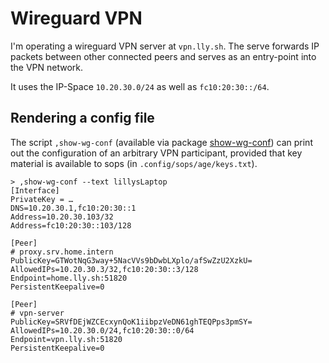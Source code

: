 # Wireguard VPN

I'm operating a wireguard VPN server at `vpn.lly.sh`.
The serve forwards IP packets between other connected peers and serves as an entry-point into the VPN network.

It uses the IP-Space `10.20.30.0/24` as well as `fc10:20:30::/64`.

## Rendering a config file

The script `,show-wg-conf` (available via package [show-wg-conf](../nix/packages/show-wg-conf/)) can print out the configuration of an arbitrary VPN participant, provided that key material is available to sops (in `.config/sops/age/keys.txt`).

```text
> ,show-wg-conf --text lillysLaptop
[Interface]
PrivateKey = …
DNS=10.20.30.1,fc10:20:30::1
Address=10.20.30.103/32
Address=fc10:20:30::103/128

[Peer]
# proxy.srv.home.intern
PublicKey=GTWotNqG3way+5NacVVs9bDwbLXplo/afSwZzU2XzkU=
AllowedIPs=10.20.30.3/32,fc10:20:30::3/128
Endpoint=home.lly.sh:51820
PersistentKeepalive=0

[Peer]
# vpn-server
PublicKey=SRVfDEjWZCEcxynQoK1iibpzVeDN61ghTEQPps3pmSY=
AllowedIPs=10.20.30.0/24,fc10:20:30::0/64
Endpoint=vpn.lly.sh:51820
PersistentKeepalive=0
```

